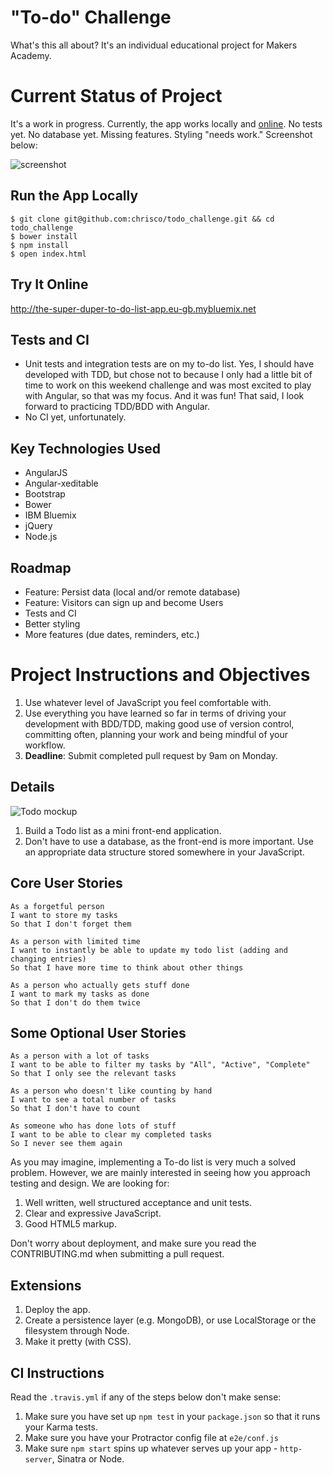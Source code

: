 # "To-do" Challenge

What's this all about?  It's an individual educational project for Makers Academy.

# Current Status of Project

It's a work in progress.  Currently, the app works locally and [online](http://the-super-duper-to-do-list-app.eu-gb.mybluemix.net/).  No tests yet.  No database yet.  Missing features.  Styling "needs work."  Screenshot below:

![screenshot](https://github.com/chrisco/todo_challenge/blob/master/screenshot.png?raw=true)

## Run the App Locally

````
$ git clone git@github.com:chrisco/todo_challenge.git && cd todo_challenge
$ bower install
$ npm install
$ open index.html
````

## Try It Online

http://the-super-duper-to-do-list-app.eu-gb.mybluemix.net

## Tests and CI

* Unit tests and integration tests are on my to-do list.  Yes, I should have developed with TDD, but chose not to because I only had a little bit of time to work on this weekend challenge and was most excited to play with Angular, so that was my focus.  And it was fun!  That said, I look forward to practicing TDD/BDD with Angular.
* No CI yet, unfortunately.

## Key Technologies Used

* AngularJS
* Angular-xeditable
* Bootstrap
* Bower
* IBM Bluemix
* jQuery
* Node.js

## Roadmap

* Feature: Persist data (local and/or remote database)
* Feature: Visitors can sign up and become Users
* Tests and CI
* Better styling
* More features (due dates, reminders, etc.)

# Project Instructions and Objectives

1) Use whatever level of JavaScript you feel comfortable with.
2) Use everything you have learned so far in terms of driving your development with BDD/TDD, making good use of version control, committing often, planning your work and being mindful of your workflow.
3) **Deadline**: Submit completed pull request by 9am on Monday.

## Details

![Todo mockup](https://makersacademy.mybalsamiq.com/mockups/2914603.png?key=afabb09aef2901a2732515ae4349c1ec0458294b)

1) Build a Todo list as a mini front-end application.
2) Don't have to use a database, as the front-end is more important.  Use an appropriate data structure stored somewhere in your JavaScript.

## Core User Stories

```
As a forgetful person
I want to store my tasks
So that I don't forget them

As a person with limited time
I want to instantly be able to update my todo list (adding and changing entries)
So that I have more time to think about other things

As a person who actually gets stuff done
I want to mark my tasks as done
So that I don't do them twice
```

## Some Optional User Stories

```
As a person with a lot of tasks
I want to be able to filter my tasks by "All", "Active", "Complete"
So that I only see the relevant tasks

As a person who doesn't like counting by hand
I want to see a total number of tasks
So that I don't have to count

As someone who has done lots of stuff
I want to be able to clear my completed tasks
So I never see them again
```

As you may imagine, implementing a To-do list is very much a solved problem. However, we are mainly interested in seeing how you approach testing and design. We are looking for:

1) Well written, well structured acceptance and unit tests.
2) Clear and expressive JavaScript.
3) Good HTML5 markup.

Don't worry about deployment, and make sure you read the CONTRIBUTING.md when submitting a pull request.

## Extensions

1) Deploy the app.
2) Create a persistence layer (e.g. MongoDB), or use LocalStorage or the filesystem through Node.
3) Make it pretty (with CSS).

## CI Instructions

Read the `.travis.yml` if any of the steps below don't make sense:

1) Make sure you have set up `npm test` in your `package.json` so that it runs your Karma tests.
2) Make sure you have your Protractor config file at `e2e/conf.js`
3) Make sure `npm start` spins up whatever serves up your app - `http-server`, Sinatra or Node.
